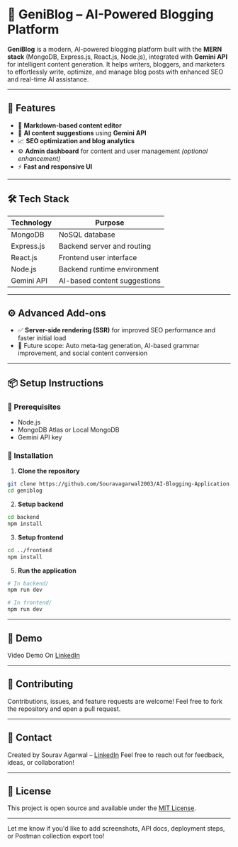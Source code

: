 
# 🧠 GeniBlog – AI-Powered Blogging Platform

**GeniBlog** is a modern, AI-powered blogging platform built with the **MERN stack** (MongoDB, Express.js, React.js, Node.js), integrated with **Gemini API** for intelligent content generation. It helps writers, bloggers, and marketers to effortlessly write, optimize, and manage blog posts with enhanced SEO and real-time AI assistance.

---

## 🚀 Features

* 📝 **Markdown-based content editor**
* 🤖 **AI content suggestions** using **Gemini API**
* 📈 **SEO optimization and blog analytics**
* ⚙️ **Admin dashboard** for content and user management *(optional enhancement)*
* ⚡ **Fast and responsive UI**

---

## 🛠️ Tech Stack

| Technology | Purpose                      |
| ---------- | ---------------------------- |
| MongoDB    | NoSQL database               |
| Express.js | Backend server and routing   |
| React.js   | Frontend user interface      |
| Node.js    | Backend runtime environment  |
| Gemini API | AI-based content suggestions |

---

## ⚙️ Advanced Add-ons

* ✅ **Server-side rendering (SSR)** for improved SEO performance and faster initial load
* 🧠 Future scope: Auto meta-tag generation, AI-based grammar improvement, and social content conversion

---

## 📦 Setup Instructions

### 🔧 Prerequisites

* Node.js
* MongoDB Atlas or Local MongoDB
* Gemini API key

### 🔨 Installation

1. **Clone the repository**

```bash
git clone https://github.com/Souravagarwal2003/AI-Blogging-Application.git
cd geniblog
```

2. **Setup backend**

```bash
cd backend
npm install
```

3. **Setup frontend**

```bash
cd ../frontend
npm install
```

5. **Run the application**

```bash
# In backend/
npm run dev

# In frontend/
npm run dev
```

---

## 📸 Demo
Video Demo On [LinkedIn](https://www.linkedin.com/feed/update/urn:li:activity:7343891653906034691/)

---

## 🤝 Contributing
Contributions, issues, and feature requests are welcome!
Feel free to fork the repository and open a pull request.

---

## 📧 Contact

Created by Sourav Agarwal – [LinkedIn](https://www.linkedin.com/feed/update/urn:li:activity:7343891653906034691/)
Feel free to reach out for feedback, ideas, or collaboration!

---

## 📄 License

This project is open source and available under the [MIT License](LICENSE).

---

Let me know if you'd like to add screenshots, API docs, deployment steps, or Postman collection export too!

